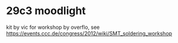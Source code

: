 29c3 moodlight
==============
kit by vic for workshop by overflo, see
https://events.ccc.de/congress/2012/wiki/SMT_soldering_workshop
